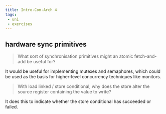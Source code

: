 ```yaml
---
title: Intro-Com-Arch 4
tags:
 - uni
 - exercises
---
```

## hardware sync primitives
> What sort of synchronisation primitives might an atomic fetch-and-add be useful for?

It would be useful for implementing mutexes and semaphores, which could be used as the basis for higher-level concurrency techniques like monitors.

> With load linked / store conditional, why does the store alter the source register containing the value to write?

It does this to indicate whether the store conditional has succeeded or failed.




